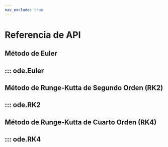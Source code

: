 ```yaml
---
nav_exclude: true
---
```


# Referencia de API

<h2> Método de Euler <h2>

::: ode.Euler


<h2> Método de Runge-Kutta de Segundo Orden (RK2) <h2>

::: ode.RK2

<h2> Método de Runge-Kutta de Cuarto Orden (RK4) <h2>

::: ode.RK4 

